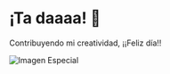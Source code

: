 
<html lang="es">
    <meta charset="UTF-8">
    <meta name="viewport" content="width=device-width, initial-scale=1.0">
    <h1>¡Ta daaaa! 🎉</h1>
    <p>Contribuyendo mi creatividad, ¡¡Feliz día!!</p>
    <img src="https://img.freepik.com/fotos-premium/perro-ramo-flores-boca_12395-1671.jpg" alt="Imagen Especial">
    <audio id="audio" loop>
        <source src="data:audio/mpeg;base64,SUQzBAAAAAAAf1RYWFgAAAASAAADbWFqb3JfYnJhbmQAZGFzaABUWFhYAAAAEQAAA21pbm9yX3ZlcnNpb24AMABUWFhYAAAAHAAA..." type="audio/mpeg">
    </body>
</html>

